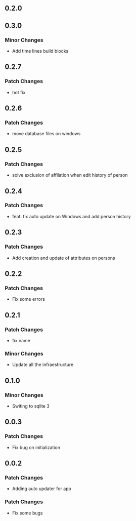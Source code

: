 ## 0.2.0

## 0.3.0

### Minor Changes

- Add time lines build blocks

## 0.2.7

### Patch Changes

- hot fix

## 0.2.6

### Patch Changes

- move database files on windows

## 0.2.5

### Patch Changes

- solve exclusion of affilation when edit history of person

## 0.2.4

### Patch Changes

- feat: fix auto update on Windows and add person history

## 0.2.3

### Patch Changes

- Add creation and update of attributes on persons

## 0.2.2

### Patch Changes

- Fix some errors

## 0.2.1

### Patch Changes

- fix name

### Minor Changes

- Update all the infraestructure

## 0.1.0

### Minor Changes

- Switing to sqlite 3

## 0.0.3

### Patch Changes

- Fix bug on initialization

## 0.0.2

### Patch Changes

- Adding auto updater for app

### Patch Changes

- Fix some bugs
